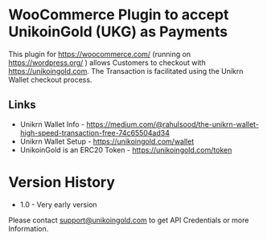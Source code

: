 # WooCommerce Plugin to accept UnikoinGold (UKG) as Payments

This plugin for https://woocommerce.com/ (running on https://wordpress.org/ ) allows Customers to checkout with https://unikoingold.com.
The Transaction is facilitated using the Unikrn Wallet checkout process.

## Links
- Unikrn Wallet Info - https://medium.com/@rahulsood/the-unikrn-wallet-high-speed-transaction-free-74c65504ad34
- Unikrn Wallet Setup - https://unikoingold.com/wallet
- UnikoinGold is an ERC20 Token - https://unikoingold.com/token

# Version History
- 1.0 - Very early version

Please contact support@unikoingold.com to get API Credentials or more Information.
